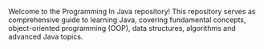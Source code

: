 Welcome to the Programming In Java repository! This repository serves as comprehensive guide to learning Java, covering fundamental concepts, object-oriented programming (OOP), data structures, algorithms and advanced Java topics.

